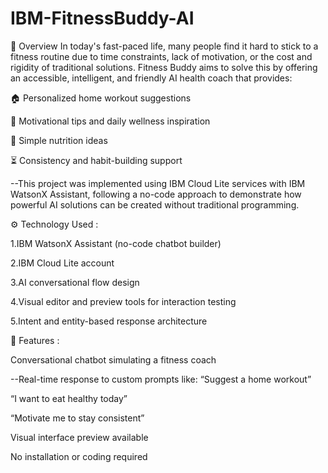 # IBM-FitnessBuddy-AI
📌 Overview
In today's fast-paced life, many people find it hard to stick to a fitness routine due to time constraints, lack of motivation, or the cost and rigidity of traditional solutions. Fitness Buddy aims to solve this by offering an accessible, intelligent, and friendly AI health coach that provides:

🏠 Personalized home workout suggestions

🧠 Motivational tips and daily wellness inspiration

🍎 Simple nutrition ideas

⏳ Consistency and habit-building support

--This project was implemented using IBM Cloud Lite services with IBM WatsonX Assistant, following a no-code approach to demonstrate how powerful AI solutions can be created without traditional programming.

⚙️ Technology Used :

1.IBM WatsonX Assistant (no-code chatbot builder)

2.IBM Cloud Lite account

3.AI conversational flow design

4.Visual editor and preview tools for interaction testing

5.Intent and entity-based response architecture

🚀 Features :

Conversational chatbot simulating a fitness coach

--Real-time response to custom prompts like:
“Suggest a home workout”

“I want to eat healthy today”

“Motivate me to stay consistent”

Visual interface preview available

No installation or coding required
